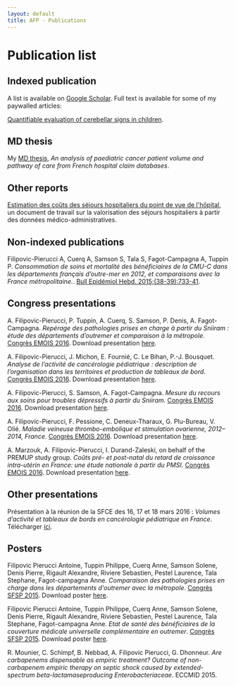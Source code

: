 ```yaml
---
layout: default
title: AFP - Publications
---
```


# Publication list

## Indexed publication

A list is available on [Google Scholar](https://scholar.google.com/citations?user=F-6yCr0AAAAJ). Full text is available for some of my paywalled articles:

[Quantifiable evaluation of cerebellar signs in children](https://pierucci.github.io/fulltext/neuro).

## MD thesis

My [MD thesis](https://hal.archives-ouvertes.fr/tel-01290402), *An analysis of paediatric cancer patient volume and pathway of care from French hospital claim databases*.

## Other reports

[Estimation des coûts des séjours hospitaliers du point de vue de l'hôpital](https://pierucci.github.io/fulltext/encc), un document de travail sur la valorisation des séjours hospitaliers à partir des données médico-administratives.

## Non-indexed publications

Filipovic-Pierucci A, Cuerq A, Samson S, Tala S, Fagot-Campagna A, Tuppin P. 
*Consommation de soins et mortalité des bénéficiaires de la CMU-C dans les départements français d’outre-mer en 2012, et comparaisons avec la France métropolitaine.*. 
[Bull Epidémiol Hebd. 2015;(38-39):733-41](http://www.invs.sante.fr/beh/2015/38-39/2015_38-39_4.html).

## Congress presentations

A. Filipovic-Pierucci, P. Tuppin, A. Cuerq, S. Samson, P. Denis, A. Fagot-Campagna. 
*Repérage des pathologies prises en charge à partir du Sniiram : étude des départements d’outremer et comparaison à la métropole*. 
[Congrès EMOIS 2016](http://www.sciencedirect.com/science/article/pii/S0398762016000821). Download presentation [here](/docs/pres_emois_dom.pdf).

A. Filipovic-Pierucci, J. Michon, E. Fournié, C. Le Bihan, P.-J. Bousquet. 
*Analyse de l’activité de cancérologie pédiatrique : description de l’organisation dans les territoires et production de tableaux de bord*. 
[Congrès EMOIS 2016](http://www.sciencedirect.com/science/article/pii/S0398762016000651). Download presentation [here](/docs/pres_emois_cancero_pedia.pdf).

A. Filipovic-Pierucci, S. Samson, A. Fagot-Campagna. 
*Mesure du recours aux soins pour troubles dépressifs à partir du Sniiram*. 
[Congrès EMOIS 2016](http://www.sciencedirect.com/science/article/pii/S0398762016000559). Download presentation [here](/docs/pres_emois_dep.pdf).

A. Filipovic-Pierucci, F. Pessione, C. Deneux-Tharaux, G. Plu-Bureau, V. Olié. 
*Maladie veineuse thrombo-embolique et stimulation ovarienne, 2012–2014, France*. 
[Congrès EMOIS 2016](http://www.sciencedirect.com/science/article/pii/S0398762016000365). Download presentation [here](/docs/pres_emois_amp_mtev.pdf).

A. Marzouk, A. Filipovic-Pierucci, I. Durand-Zaleski, on behalf of the PREMUP study group. 
*Coûts pré- et post-natal du retard de croissance intra-utérin en France: une étude nationale à partir du PMSI*. 
[Congrès EMOIS 2016](http://www.sciencedirect.com/science/article/pii/S0398762016000250). Download presentation [here](/docs/pres_emois_rciu.pdf).

## Other presentations

Présentation à la réunion de la SFCE des 16, 17 et 18 mars 2016 : *Volumes d’activité et tableaux de bords en cancérologie pédiatrique en France*. Télécharger [ici](/docs/pres_sfce_20160317.pdf).

## Posters

Filipovic Pierucci Antoine, Tuppin Philippe, Cuerq Anne, Samson Solene, Denis Pierre, Rigault Alexandre, Riviere Sebastien, Pestel Laurence, Tala Stephane, Fagot-campagna Anne. 
*Comparaison des pathologies prises en charge dans les départements d'outremer avec la métropole*. 
[Congrès SFSP 2015](http://www.sfsp.fr/manifestations/congres2015/donnees/articles_mc/fs_mc136_session34_art01.htm). Download poster [here](/docs/poster_dom_carto.pdf).

Filipovic Pierucci Antoine, Tuppin Philippe, Cuerq Anne, Samson Solene, Denis Pierre, Rigault Alexandre, Riviere Sebastien, Pestel Laurence, Tala Stephane, Fagot-campagna Anne. 
*Etat de santé des bénéficiaires de la couverture médicale universelle complémentaire en outremer*. 
[Congrès SFSP 2015](http://www.sfsp.fr/manifestations/congres2015/donnees/articles_mc/fs_mc72_session45_art04.htm). Download poster [here](/docs/poster_dom_cmuc.pdf).

R. Mounier, C. Schimpf, B. Nebbad, A. Filipovic Pierucci, G. Dhonneur. 
*Are carbapenems dispensable as empiric treatment? Outcome of non-carbapenem empiric therapy on septic shock caused by extended-spectrum beta-lactamaseproducing Enterobacteriaceae*. 
ECCMID 2015.
